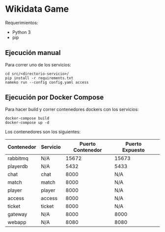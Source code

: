 # Wikidata Game

Requerimientos:

* Python 3
* pip

## Ejecución manual

Para correr uno de los servicios:

```
cd src/<directorio-servicio>/
pip install -r requirements.txt
nameko run --config config.yaml access
```

## Ejecución por Docker Compose

Para hacer build y correr contenedores dockers con los servicios:

```
docker-compose build
docker-compose up -d
```

Los contenedores son los siguientes:

| **Contenedor** | **Servicio** | **Puerto Contenedor** | **Puerto Expuesto** |   |
|----------------|--------------|-----------------------|---------------------|---|
| rabbitmq       | N/A          | 15672                 | 15673               |   |
| playerdb       | N/A          | 5432                  | 5433                |   |
| chat           | chat         | 8000                  | N/A                 |   |
| match          | match        | 8000                  | N/A                 |   |
| player         | player       | 8000                  | N/A                 |   |
| access         | access       | 8000                  | N/A                 |   |
| ticket         | ticket       | 8000                  | N/A                 |   |
| gateway        | N/A          | 8000                  | 8000                |   |
| webapp         | N/A          | 8080                  | 8080                |   | 
